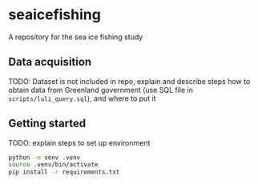 # seaicefishing
A repository for the sea ice fishing study

## Data acquisition

TODO: Dataset is not included in repo, explain and describe steps how to obtain data from Greenland government (use SQL file in `scripts/luli_query.sql`), and where to put it

## Getting started

TODO: explain steps to set up environment

```bash
python -m venv .venv
source .venv/bin/activate
pip install -r requirements.txt
```